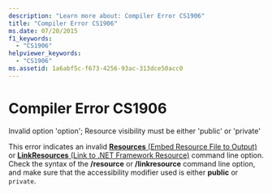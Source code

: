 ```yaml
---
description: "Learn more about: Compiler Error CS1906"
title: "Compiler Error CS1906"
ms.date: 07/20/2015
f1_keywords: 
  - "CS1906"
helpviewer_keywords: 
  - "CS1906"
ms.assetid: 1a6abf5c-f673-4256-93ac-313dce50acc0
---
```

# Compiler Error CS1906

Invalid option 'option'; Resource visibility must be either 'public' or 'private'  
  
 This error indicates an invalid [**Resources** (Embed Resource File to Output)](../language-reference/compiler-options/resources.md#resources) or [**LinkResources** (Link to .NET Framework Resource)](../language-reference/compiler-options/resources.md#linkresources) command line option. Check the syntax of the **/resource** or **/linkresource** command line option, and make sure that the accessibility modifier used is either **public** or `private`.
